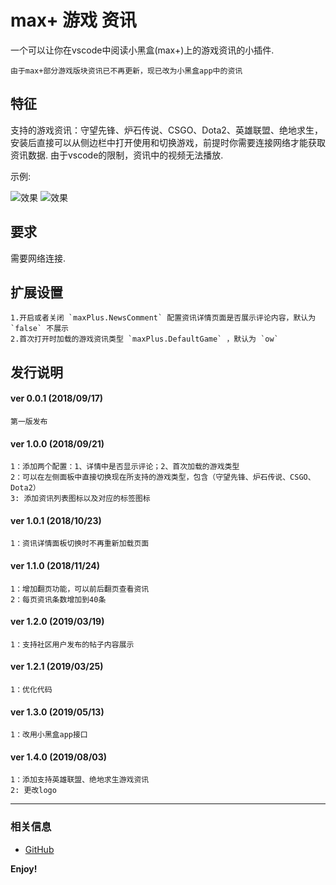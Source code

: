 # max+ 游戏 资讯

一个可以让你在vscode中阅读小黑盒(max+)上的游戏资讯的小插件.

	由于max+部分游戏版块资讯已不再更新，现已改为小黑盒app中的资讯

## 特征

支持的游戏资讯：守望先锋、炉石传说、CSGO、Dota2、英雄联盟、绝地求生，安装后直接可以从侧边栏中打开使用和切换游戏，前提时你需要连接网络才能获取资讯数据.
由于vscode的限制，资讯中的视频无法播放.

示例:

![效果](https://user-images.githubusercontent.com/14969576/62412872-d3d7bb80-b63a-11e9-9211-0cf9b9ac58bc.gif)
![效果](https://user-images.githubusercontent.com/14969576/62412870-cd494400-b63a-11e9-9b55-beeca840d76c.jpg)

## 要求

需要网络连接.

## 扩展设置

	1.开启或者关闭 `maxPlus.NewsComment` 配置资讯详情页面是否展示评论内容，默认为 `false` 不展示
	2.首次打开时加载的游戏资讯类型 `maxPlus.DefaultGame` ，默认为 `ow` 


## 发行说明

#### ver 0.0.1 (2018/09/17)
	第一版发布
#### ver 1.0.0 (2018/09/21)
	1：添加两个配置：1、详情中是否显示评论；2、首次加载的游戏类型
	2：可以在左侧面板中直接切换现在所支持的游戏类型，包含（守望先锋、炉石传说、CSGO、Dota2）
	3: 添加资讯列表图标以及对应的标签图标
#### ver 1.0.1 (2018/10/23)
	1：资讯详情面板切换时不再重新加载页面
#### ver 1.1.0 (2018/11/24)
	1：增加翻页功能，可以前后翻页查看资讯
	2：每页资讯条数增加到40条
#### ver 1.2.0 (2019/03/19)
	1：支持社区用户发布的帖子内容展示
#### ver 1.2.1 (2019/03/25)
	1：优化代码
#### ver 1.3.0 (2019/05/13)
	1：改用小黑盒app接口
#### ver 1.4.0 (2019/08/03)
	1：添加支持英雄联盟、绝地求生游戏资讯
	2: 更改logo
-----------------------------------------------------------------------------------------------------------


### 相关信息

* [GitHub](https://github.com/AShujiao/vscode-maxPlus)

**Enjoy!**

